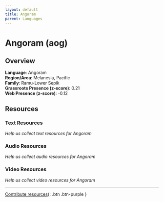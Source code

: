 ```yaml
---
layout: default
title: Angoram
parent: Languages
---
```


# Angoram (aog)

## Overview

**Language**: Angoram  
**Region/Area**: Melanesia, Pacific  
**Family**: Ramu-Lower Sepik  
**Grassroots Presence (z-score)**: 0.21  
**Web Presence (z-score)**: -0.12  

## Resources

### Text Resources
*Help us collect text resources for Angoram*

### Audio Resources
*Help us collect audio resources for Angoram*

### Video Resources
*Help us collect video resources for Angoram*

---

[Contribute resources](https://forms.office.com/e/1SfLJx3u1r){: .btn .btn-purple }
